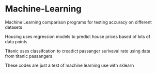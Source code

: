 # Machine-Learning
Machine Learning comparison programs for testing accuracy on different datasets

Housing uses regression models to predict house prices based of lots of data points

Titanic uses classifcation to creadict passanger surivaval rate using data from titanic passangers

These codes are just a test of machine learning use with sklearn
